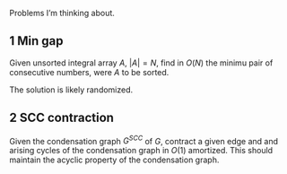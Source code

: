 Problems I’m thinking about.

## 1 Min gap

Given unsorted integral array $A$, $|A|=N$, find in $O(N)$ the minimu pair of consecutive numbers, were $A$ to be sorted.

The solution is likely randomized.

## 2 SCC contraction

Given the condensation graph $G^{SCC}$ of $G$, contract a given edge and and arising cycles of the condensation graph in $O(1)$ amortized. This should maintain the acyclic property of the condensation graph.
